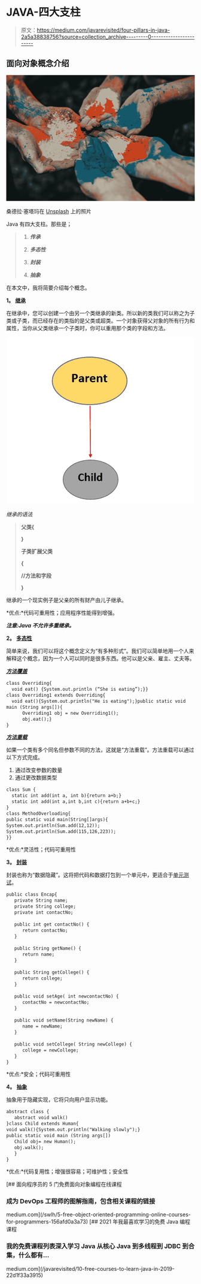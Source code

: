 # JAVA-四大支柱

> 原文：<https://medium.com/javarevisited/four-pillars-in-java-2a5a38838756?source=collection_archive---------0----------------------->

## 面向对象概念介绍

![](img/5a226bcad10cfdc9b960b9c0d4c56381.png)

桑德拉·塞塔玛在 [Unsplash](https://unsplash.com/s/photos/colours?utm_source=unsplash&utm_medium=referral&utm_content=creditCopyText) 上的照片

Java 有四大支柱。那些是；

> 1. ***传承***
> 
> 2. ***多态性***
> 
> 3. ***封装***
> 
> 4. ***抽象***

在本文中，我将简要介绍每个概念。

**1。** [**继承**](https://javarevisited.blogspot.com/2012/10/what-is-inheritance-in-java-and-oops-programming.html)

在继承中，您可以创建一个由另一个类继承的新类。所以新的类我们可以称之为子类或子类，而已经存在的类指的是父类或超类。一个对象获得父对象的所有行为和属性，当你从父类继承一个子类时，你可以重用那个类的字段和方法。

[![](img/48228df6c72e43aede71c90d0f7df805.png)](http://www.java67.com/2012/08/what-is-inheritance-in-java-oops-programming-example.html)

*继承的语法*

> **父类{**
> 
> **}**
> 
> **子类扩展父类**
> 
> **{**
> 
> **//方法和字段**
> 
> **}**

继承的一个现实例子是父亲的所有财产由儿子继承。

*优点:*代码可重用性；应用程序性能得到增强。

***注意:Java 不允许多重继承。***

**2。** [**多态性**](https://javarevisited.blogspot.com/2011/08/what-is-polymorphism-in-java-example.html)

简单来说，我们可以将这个概念定义为“有多种形式”。我们可以简单地用一个人来解释这个概念，因为一个人可以同时是很多东西。他可以是父亲、雇主、丈夫等。

[***方法覆盖***](https://www.java67.com/2012/09/what-is-rules-of-overloading-and-overriding-in-java.html)

```
class Overriding{
  void eat() {System.out.println (“She is eating”);}}
class Overriding1 extends Overriding{
  void eat(){System.out.println("He is eating");}public static void main (String args[]){
      Overriding1 obj = new Overriding1();
      obj.eat();}
}
```

[***方法重载***](https://javarevisited.blogspot.com/2017/01/what-is-real-use-of-method-overloading-in-java-or-programming.html)

如果一个类有多个同名但参数不同的方法，这就是“方法重载”。方法重载可以通过以下方式完成。

1.  通过改变参数的数量
2.  通过更改数据类型

```
class Sum {
  static int add(int a, int b){return a+b;}
  static int add(int a,int b,int c){return a+b+c;}
}
class MethodOverloading{
public static void main(String[]args){
System.out.println(Sum.add(12,12));
System.out.println(Sum.add(115,126,223));
}}
```

*优点:*灵活性；代码可重用性

**3。** [**封装**](https://javarevisited.blogspot.com/2012/03/what-is-encapsulation-in-java-and-oops.html)

封装也称为“数据隐藏”。这将把代码和数据打包到一个单元中，更适合于[单元测试](https://javarevisited.blogspot.com/2019/04/top-5-junit-and-unit-testing-courses-java-programmers.html)。

```
public class Encap{
   private String name;
   private String college;
   private int contactNo;

   public int get contactNo() {
      return contactNo;
   }

   public String getName() {
      return name;
   }

   public String getCollege() {
      return college;
   }

   public void setAge( int newcontactNo) {
      contactNo = newcontactNo;
   }

   public void setName(String newName) {
      name = newName;
   }

   public void setCollege( String newCollege) {
      college = newCollege;
   }
}
```

*优点:*安全；代码可重用性

**4。** [**抽象**](https://javarevisited.blogspot.com/2010/10/abstraction-in-java.html#axzz6oOeSmpNw)

抽象用于隐藏实现，它将只向用户显示功能。

```
abstract class {
   abstract void walk()
}class Child extends Human{
void walk(){System.out.println("Walking slowly");}
public static void main (String args[])
   Child obj= new Human();
   obj.walk();
   }
}
```

*优点:*代码复用性；增强很容易；可维护性；安全性

[](/swlh/5-free-object-oriented-programming-online-courses-for-programmers-156afd0a3a73) [## 面向程序员的 5 门免费面向对象编程在线课程

### 成为 DevOps 工程师的图解指南，包含相关课程的链接

medium.com](/swlh/5-free-object-oriented-programming-online-courses-for-programmers-156afd0a3a73) [](/javarevisited/10-free-courses-to-learn-java-in-2019-22d1f33a3915) [## 2021 年我最喜欢学习的免费 Java 编程课程

### 我的免费课程列表深入学习 Java 从核心 Java 到多线程到 JDBC 到合集，什么都有…

medium.com](/javarevisited/10-free-courses-to-learn-java-in-2019-22d1f33a3915)